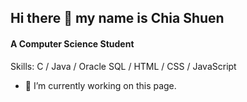 ## Hi there 👋 my name is Chia Shuen
#### A Computer Science Student


Skills: C / Java / Oracle SQL / HTML / CSS / JavaScript

- 🔭 I’m currently working on this page. 


<!--
**ShuEnHo/ShuEnHo** is a ✨ _special_ ✨ repository because its `README.md` (this file) appears on your GitHub profile.

Here are some ideas to get you started:

- 🔭 I’m currently working on ...
- 🌱 I’m currently learning ...
- 👯 I’m looking to collaborate on ...
- 🤔 I’m looking for help with ...
- 💬 Ask me about ...
- 📫 How to reach me: ...
- 😄 Pronouns: ...
- ⚡ Fun fact: ...
-->
